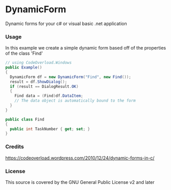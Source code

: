 # DynamicForm
Dynamic forms for your c# or visual basic .net application

### Usage
In this example we create a simple dynamic form based off of the properties of the class 'Find'
```c#
// using CodeOverload.Windows
public Example()
{
  DynamicForm df = new DynamicForm("Find", new Find());
  result = df.ShowDialog();
  if (result == DialogResult.OK)
  {
    Find data = (Find)df.DataItem;
    // The data object is automatically bound to the form
  }
}

public class Find
{
  public int TaskNumber { get; set; }
}
```

### Credits
https://codeoverload.wordpress.com/2010/12/24/dynamic-forms-in-c/

### License
This source is covered by the GNU General Public License v2 and later
